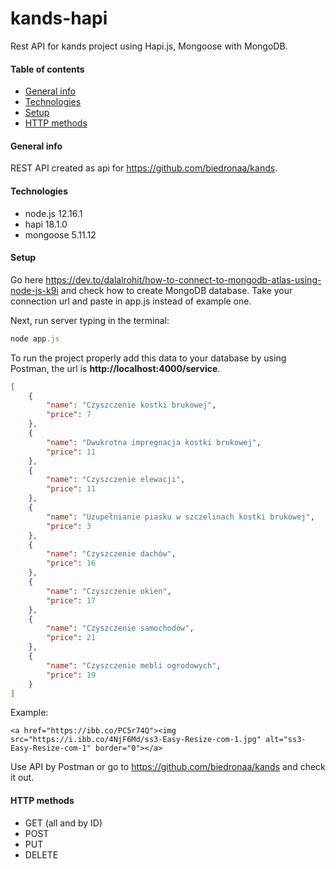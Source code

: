 # kands-hapi
Rest API for kands project using Hapi.js, Mongoose with MongoDB.

#### Table of contents
* [General info](#general-info)
* [Technologies](#technologies)
* [Setup](#setup)
* [HTTP methods](#http-methods)

#### General info
REST API created as api for https://github.com/biedronaa/kands.

#### Technologies
* node.js 12.16.1
* hapi 18.1.0
* mongoose 5.11.12

#### Setup
Go here https://dev.to/dalalrohit/how-to-connect-to-mongodb-atlas-using-node-js-k9i and check how to create MongoDB database. Take your connection url and paste in app.js instead of example one. 

Next, run server typing in the terminal:
```JavaScript
node app.js
```

To run the project properly add this data to your database by using Postman, the url is <strong>http://localhost:4000/service</strong>.
```json
[
	{
		"name": "Czyszczenie kostki brukowej",
		"price": 7
	},
	{
		"name": "Dwukrotna impregnacja kostki brukowej",
		"price": 11
	},
	{
		"name": "Czyszczenie elewacji",
		"price": 11
	},
	{
		"name": "Uzupełnianie piasku w szczelinach kostki brukowej",
		"price": 3
	},
	{
		"name": "Czyszczenie dachów",
		"price": 16
	},
	{
		"name": "Czyszczenie okien",
		"price": 17
	},
	{
		"name": "Czyszczenie samochodów",
		"price": 21
	},
	{
		"name": "Czyszczenie mebli ogrodowych",
		"price": 19
	}
]
```
Example: 

	<a href="https://ibb.co/PC5r74Q"><img src="https://i.ibb.co/4NjF6Md/ss3-Easy-Resize-com-1.jpg" alt="ss3-Easy-Resize-com-1" border="0"></a>


Use API by Postman or go to https://github.com/biedronaa/kands and check it out.

#### HTTP methods
* GET (all and by ID)
* POST
* PUT
* DELETE
